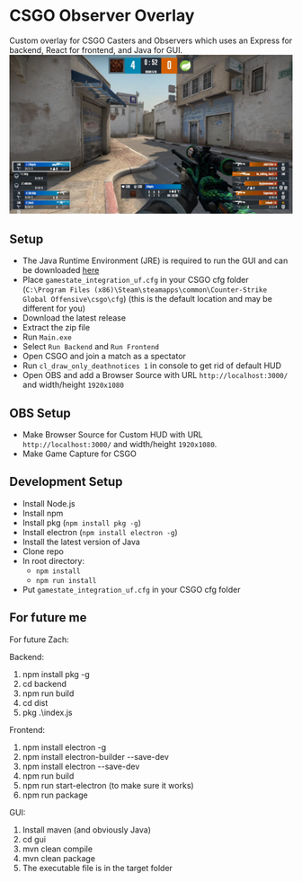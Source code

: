 # CSGO Observer Overlay

Custom overlay for CSGO Casters and Observers which uses an Express for backend, React for frontend, and Java for GUI.
![img.png](img.png)

## Setup

-   The Java Runtime Environment (JRE) is required to run the GUI and can be downloaded [here](https://www.java.com/en/download/)
-   Place `gamestate_integration_uf.cfg` in your CSGO cfg folder (`C:\Program Files (x86)\Steam\steamapps\common\Counter-Strike Global Offensive\csgo\cfg`) (this is the default location and may be different for you)
-   Download the latest release
-   Extract the zip file
-   Run `Main.exe`
-   Select `Run Backend` and `Run Frontend`
-   Open CSGO and join a match as a spectator
-   Run `cl_draw_only_deathnotices 1` in console to get rid of default HUD
-   Open OBS and add a Browser Source with URL `http://localhost:3000/` and width/height `1920x1080`

## OBS Setup

-   Make Browser Source for Custom HUD with URL `http://localhost:3000/` and width/height `1920x1080`.
-   Make Game Capture for CSGO

<!--- At halftime, when teams switch, click on the browser source, select 'interact' and press tilde ` to switch the sides and logos if needed --->

## Development Setup

-   Install Node.js
-   Install npm
-   Install pkg (`npm install pkg -g`)
-   Install electron (`npm install electron -g`)
-   Install the latest version of Java
-   Clone repo
-   In root directory:
    -   `npm install`
    -   `npm run install`
-   Put `gamestate_integration_uf.cfg` in your CSGO cfg folder

## For future me

For future Zach:

Backend:

1. npm install pkg -g
2. cd backend
3. npm run build
4. cd dist
5. pkg .\index.js

Frontend:

1. npm install electron -g
2. npm install electron-builder --save-dev
3. npm install electron --save-dev
4. npm run build
5. npm run start-electron (to make sure it works)
6. npm run package

GUI:

1. Install maven (and obviously Java)
2. cd gui
3. mvn clean compile
4. mvn clean package
5. The executable file is in the target folder
